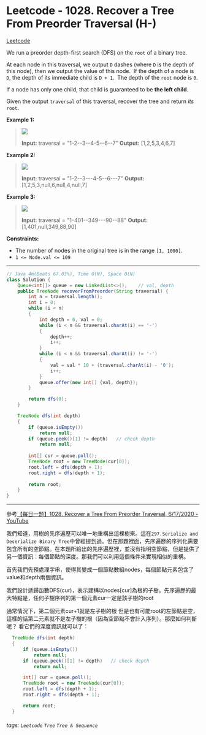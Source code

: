 # Leetcode - 1028. Recover a Tree From Preorder Traversal (H-)

[Leetcode](https://leetcode.com/problems/recover-a-tree-from-preorder-traversal/)

We run a preorder depth-first search (DFS) on the `root` of a binary tree.

At each node in this traversal, we output `D` dashes (where `D` is the depth of this node), then we output the value of this node.  If the depth of a node is `D`, the depth of its immediate child is `D + 1`.  The depth of the `root` node is `0`.

If a node has only one child, that child is guaranteed to be **the left child**.

Given the output `traversal` of this traversal, recover the tree and return _its_ `root`.

**Example 1:**

> ![](https://assets.leetcode.com/uploads/2024/09/10/recover_tree_ex1.png)
> 
> **Input:** traversal = "1-2--3--4-5--6--7"
> **Output:** [1,2,5,3,4,6,7]

**Example 2:**

> ![](https://assets.leetcode.com/uploads/2024/09/10/recover_tree_ex2.png)
> 
> **Input:** traversal = "1-2--3---4-5--6---7"
> **Output:** [1,2,5,3,null,6,null,4,null,7]

**Example 3:**

> ![](https://assets.leetcode.com/uploads/2024/09/10/recover_tree_ex3.png)
> 
> **Input:** traversal = "1-401--349---90--88"
> **Output:** [1,401,null,349,88,90]

**Constraints:**

-   The number of nodes in the original tree is in the range `[1, 1000]`.
-   `1 <= Node.val <= 109`

---
```java
// Java 4m(Beats 67.03%), Time O(N), Space O(N)
class Solution {
    Queue<int[]> queue = new LinkedList<>();    // val, depth
    public TreeNode recoverFromPreorder(String traversal) {
        int n = traversal.length();
        int i = 0;
        while (i < n)
        {
            int depth = 0, val = 0;
            while (i < n && traversal.charAt(i) == '-')
            {
                depth++;
                i++;
            }
            while (i < n && traversal.charAt(i) != '-')
            {
                val = val * 10 + (traversal.charAt(i) - '0');
                i++;
            }
            queue.offer(new int[] {val, depth});
        }

        return dfs(0);
    }

    TreeNode dfs(int depth)
    {
        if (queue.isEmpty())
            return null;
        if (queue.peek()[1] != depth)   // check depth
            return null;
        
        int[] cur = queue.poll();
        TreeNode root = new TreeNode(cur[0]);
        root.left = dfs(depth + 1);
        root.right = dfs(depth + 1);
        
        return root;
    }
}
```
---

參考[【每日一题】1028. Recover a Tree From Preorder Traversal, 6/17/2020 - YouTube](https://youtu.be/IKyFotRqM2w)

我們知道，用樹的先序遍歷可以唯一地重構出這棵樹來。這在`297.Serialize and Deserialize Binary Tree`中曾經提到過。但在那題裡面，先序遍歷的序列化需要包含所有的空節點。在本題所給出的先序遍歷裡，並沒有指明空節點，但是提供了另一個資訊：每個節點的深度。那我們可以利用這個條件來實現相似的重構。

首先我們先預處理字串，使得其變成一個節點數組nodes，每個節點元素包含了value和depth兩個資訊。

我們設計遞歸函數DFS(cur)，表示建構以nodes[cur]為根的子樹。先序遍歷的最大特點是，任何子樹序列的第一個元素cur一定是該子樹的root

通常情況下，第二個元素cur+1就是左子樹的根
但是也有可能root的左節點是空，這樣的話第二元素就不是左子樹的根（因為空節點不會計入序列）。那麼如何判斷呢？
看它們的深度資訊就可以了：

```java
  TreeNode dfs(int depth)
  {
      if (queue.isEmpty())
          return null;
      if (queue.peek()[1] != depth)   // check depth
          return null;

      int[] cur = queue.poll();
      TreeNode root = new TreeNode(cur[0]);
      root.left = dfs(depth + 1);
      root.right = dfs(depth + 1);

      return root;
  }
```


###### tags: `Leetcode` `Tree` `Tree & Sequence`
